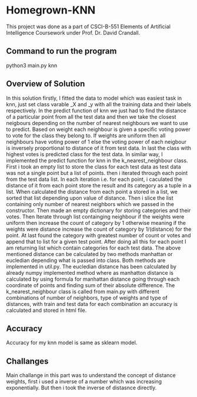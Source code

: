 # Homegrown-KNN

This project was done as a part of CSCI-B-551 Elements of Artificial Intelligence Coursework under Prof. Dr. David Crandall.

## Command to run the program ##

python3 main.py knn

## Overview of Solution ##

In this solution firstly, I fitted the data to model which was easiest task in knn, just set class varable _X and _y with all the training data and their labels respectively. In the predict function of knn we just had to find the distance of a particular point from all the test data and then we take the closest neigbours depending on the number of nearest neighbours we want to use to predict. Based on weight each neighbour is given a specific voting power to vote for the class they belong to. If weights are uniform then all neighbours have voting power of 1 else the voting power of each neigbour is inversely proportional to distance of it from test data. In last the class with highest votes is predicted class for the test data. In similar way, I implemented the predict function for knn in the k_nearest_neighbour class. First i took an empty list to store the class for each test data as test data was not a single point but a list of points. then i iterated through each point from the test data list. In each iteration i.e. for each point, i caculated the distance of it from each point store the result and its category as a tuple in a list. When calculated the distance from each point a stored in a list, we sorted that list depending upon value of distance. Then i slice the list containing only number of nearest neighbors which we passed in the constructor. Then made an empty dictionary for storing categories and their votes. Then Iterate through list containging neighbour if the weights were uniform then increase the count of category by 1 otherwise meaning if the weights were distance increase the count of category by 1/(distance) for the point. At last found the category with greatest number of count or votes and append that to list for a given test point. After doing all this for each point I am returning list which contain categories for each test data. The above mentioned distance can be calculated by two methods manhattan or eucledian depending what is passed into class. Both methods are implemented in util.py. The eucledian distance has been calculated by already numpy implemented method where as manhatton distance is calculated by using formula for manhattan distance going through each coordinate of points and finding sum of their absolute difference. The k_nearest_neighbour class is called from main.py with different combinations of number of neighbors, type of weights and type of distances, with train and test data for each combination an accuracy is calculated and stored in html file.

## Accuracy ##

Accuracy for my knn model is same as sklearn model.

## Challanges ##

Main challange in this part was to understand the concept of distance weights, first i used a inverse of a number which was increasing exponentially. But then i took the inverse of distasnce directly.
